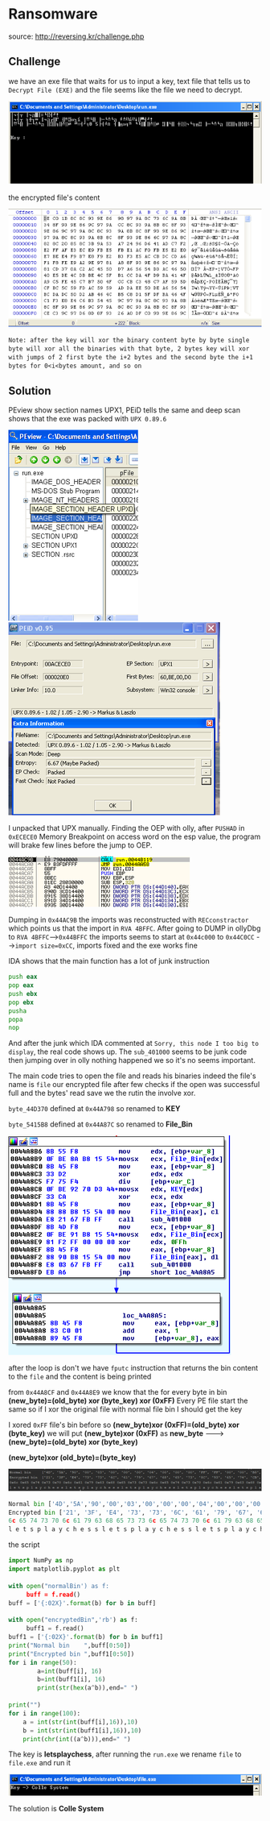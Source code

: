 # Ransomware

source: http://reversing.kr/challenge.php

## Challenge
we have an exe file that waits for us to input a key, text file that tells us to `Decrypt File (EXE)` and the file seems like the file we need to decrypt.

![](exe.png)

the encrypted file's content

![](hexFile.png)

`Note: after the key will xor the binary content byte by byte single byte will xor all the binaries with that byte, 2 bytes key will xor with jumps of 2 first byte the i+2 bytes and the second byte the i+1 bytes for 0<i<bytes amount, and so on`

## Solution

PEview show section names UPX1, PEiD tells the same and  deep scan shows that the exe was packed with `UPX 0.89.6`

![](PEview.png) ![](PEiD.png)

I unpacked that UPX manually. Finding the OEP with olly, after `PUSHAD` in `0xECECE0` Memory Breakpoint on access word on the esp value,
the program will brake few lines before the jump to OEP.

![](OEP.png)

Dumping in `0x44AC9B` the imports was reconstructed with `RECconstractor` which points us that the import in `RVA 4BFFC`.
After going to DUMP in ollyDbg to `RVA 4BFFC`-->`0x44BFFC` the imports seems to start at `0x44c000` to `0x44C0CC` -->`import size=0xCC`, imports fixed and the exe works fine

IDA shows that the main function has a lot of junk instruction 

```asm
push eax
pop eax
push ebx
pop ebx
pusha
popa
nop
```

And after the junk which IDA commented at `Sorry, this node I too big to display`, the real code shows up.
The `sub_401000` seems to be junk code then jumping over in olly nothing happened we so it's no seems important.

The main code tries to open the file and reads his binaries indeed the file's name is `file` our encrypted file after few checks if the open was successful full and the bytes' read save we the rutin the involve xor.

`byte_44D370` defined at `0x44A798` so renamed to __KEY__

`byte_5415B8` defined at `0x44A87C` so renamed to __File_Bin__

![](IDAxor.png)

after the loop is don't we have `fputc` instruction that returns the bin content to the `file` and the content is being printed 

from `0x44A8CF` and `0x44A8E9` we know that the for every byte in bin __(new_byte)=(old_byte) xor (byte_key) xor (0xFF)__
Every PE file start the same so if I xor the original file with normal file bin I should get the key 

I xored `0xFF` file's bin before so __(new_byte)xor (0xFF)=(old_byte) xor (byte_key)__ we will put __(new_byte)xor (0xFF)__ as __new_byte__ ---> __(new_byte)=(old_byte) xor (byte_key)__ 

__(new_byte)xor (old_byte)=(byte_key)__ 


![](encxornor.png)


```python
Normal bin ['4D','5A','90','00','03','00','00','00','04','00','00','00','FF','FF','00','00','B8','00','00','00','00','00','00', '00', '40', '00', '00', '00', '00', '00', '00', '00', '00', '00', '00', '00', '00', '00', '00', '00', '00', '00', '00', '00', '00', '00', '00', '00', '00', '00']
Encrypted bin ['21', '3F', 'E4', '73', '73', '6C', '61', '79', '67', '68', '65', '73', '8C', '93', '65', '74', 'CB', '70', '6C', '61', '79', '63', '68', '65', '33', '73', '6C', '65', '74', '73', '70', '6C', '61', '79', '63', '68', '65', '73', '73', '6C', '65', '74', '73', '70', '6C', '61', '79', '63', '68', '65']
6c 65 74 73 70 6c 61 79 63 68 65 73 73 6c 65 74 73 70 6c 61 79 63 68 65 73 73 6c 65 74 73 70 6c 61 79 63 68 65 73 73 6c 65 74 73 70 6c 61 79 63 68 65 
l e t s p l a y c h e s s l e t s p l a y c h e s s l e t s p l a y c h e s s l e t s p l a y c h e 
```


the script

```python
import NumPy as np
import matplotlib.pyplot as plt

with open("normalBin') as f:
     buff = f.read()
buff = ['{:02X}'.format(b) for b in buff]

with open("encryptedBin",'rb') as f:
     buff1 = f.read()
buff1 = ['{:02X}'.format(b) for b in buff1]
print("Normal bin    ",buff[0:50])
print("Encrypted bin ",buff1[0:50])
for i in range(50):
        a=int(buff[i], 16)
        b=int(buff1[i], 16)
        print(str(hex(a^b)),end=" ")

print("")
for i in range(100):
    a = int(str(int(buff[i],16)),10)
    b = int(str(int(buff1[i],16)),10)
    print(chr(int((a^b))),end=" ")

```

The key is __letsplaychess__, after running the `run.exe` we rename `file` to `file.exe` and run it

![](key.png)

The solution is __Colle System__
